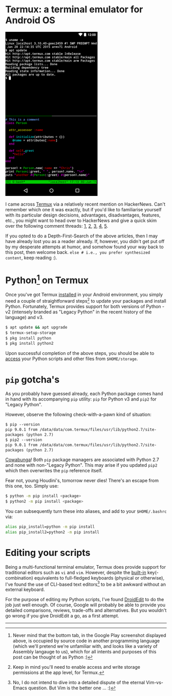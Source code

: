 
# Termux: a terminal emulator for Android OS

![Termux: a terminal emulator for Android OS](/uploads/linux/termux.png "Termux: a terminal emulator for Android OS")

I came across [Termux][termux] via a relatively recent mention on HackerNews. Can't remember which one it was exactly, but if you'd like to familiarise yourself with its particular design decisions,
advantages, disadvantages, features, etc., you might want to head over to HackerNews and give a quick skim over the following comment threads: [1][termux_hn_1], [2][termux_hn_2], [3][termux_hn_3], [4][termux_hn_4], [5][termux_hn_5].

If you opted to do a Depth-First-Search of the above articles, then I may have already lost you as a reader already. If, however, you didn't get put off by my desperate attempts at humor, and somehow found your way back to this post, then welcome back. `else # i.e., you prefer synthesized content`, keep reading :).

# Python[^google_play_screenshot] on Termux
Once you've got Termux [installed][termux_google_play] in your Android environment, you simply need a
couple of straightforward steps[^termux_permissions] to update your packages and install Python. Fortunately, Termux provides support for both versions of Python - v2 (intensely branded as "Legacy Python" in the recent history of the language) and v3.

[^google_play_screenshot]: Never mind that the bottom tab, in the Google Play screenshot displayed above, is occupied by source code in another programming language (which we'll pretend we're unfamiliar with, and looks like a variety of Assembly langauge to us), which for all intents and purposes of this post can be thought of as Python :)

[^termux_permissions]: Keep in mind you'll need to enable access and write storage permissions at
the app level, for Termux.

```bash
$ apt update && apt upgrade
$ termux-setup-storage
$ pkg install python
$ pkg install python2
```

Upon successful completion of the above steps, you should be able to [access][termux_storage] your Python scripts and other files from `$HOME/storage`.

# `pip` gotcha's

As you probably have guessed already, each Python package comes hand in hand with its accompanying `pip` utility: `pip` for Python v3 and `pip2` for "Legacy Python".

However, observe the following check-with-a-pawn kind of situation:
```shell
$ pip --version
pip 9.0.1 from /data/data/com.termux/files/usr/lib/python2.7/site-packages (python 2.7)
$ pip2 --version
pip 9.0.1 from /data/data/com.termux/files/usr/lib/python2.7/site-packages (python 2.7)
```

[Cowabunga][cowabunga]! Both `pip` package managers are associated with Python 2.7 and none with
non-"Legacy Python". This may arise if you updated `pip2` which then overwrites the `pip` reference itself.

Fear not, young Houdini's, tomorrow never dies! There's an escape from this one, too. Simply use:
```bash
$ python -m pip install <package>
$ python2 -m pip install <package>
```

You can subsequently turn these into aliases, and add to your `$HOME/.bashrc` via:
```bash
alias pip_install=python -m pip install
alias pip_install2=python2 -m pip install
```

# Editing your scripts

Being a multi-functional terminal emulator, Termux does provide support for
traditional editors such as `vi` and `vim`. However, despite the [built-in][termux_keyboard]
key(-combination) equivalents to full-fledged keyboards (physical or otherwise), I've found the use
of CLI-based text editors[^vim_vs_emacs] to be a bit awkward without an external keyboard.

[^vim_vs_emacs]: No, I do not intend to dive into a detailed dispute of the eternal
Vim-vs-Emacs question. But Vim is the better one ... :)

For the purpose of editing my Python scripts, I've found [DroidEdit][droid_edit_google_play]
to do the job just well enough. Of course, Google will probably be able to provide you
detailed comparisons, reviews, trade-offs and alternatives. But you wouldn't go wrong if you give DroidEdit a go, as a first attempt.

[termux]: https://termux.com/
[termux_keyboard]: https://termux.com/touch-keyboard.html
[termux_storage]: https://termux.com/storage.html
[termux_google_play]: https://play.google.com/store/apps/details?id=com.termux
[droid_edit_google_play]: https://play.google.com/store/apps/details?id=com.aor.droidedit
[termux_hn_1]: https://news.ycombinator.com/item?id=9905391
[termux_hn_2]: https://news.ycombinator.com/item?id=11572939
[termux_hn_3]: https://news.ycombinator.com/item?id=15529426
[termux_hn_4]: https://news.ycombinator.com/item?id=11570596
[termux_hn_5]: https://news.ycombinator.com/item?id=11459355
[cowabunga]: http://turtlepedia.wikia.com/wiki/Cowabunga_(catchphrase)


---

